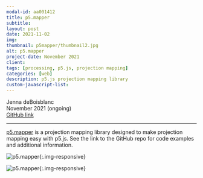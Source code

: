 ```yaml
---
modal-id: aa001412
title: p5.mapper
subtitle:
layout: post
date: 2021-11-02
img:
thumbnail: p5mapper/thumbnail2.jpg
alt: p5.mapper
project-date: November 2021
client: 
tags: [processing, p5.js, projection mapping]
categories: [web]
description: p5.js projection mapping library
custom-javascript-list:
---
```

 
Jenna deBoisblanc  
November 2021 (ongoing)  
[GitHub link](https://github.com/jdeboi/p5.mapper) 

---

[p5.mapper](https://github.com/jdeboi/p5.mapper) is a projection mapping library designed to make projection mapping easy with p5.js. See the link to the GitHub repo for code examples and additional information.

![p5.mapper]({{site.url}}/img/portfolio/p5mapper/mapped_surfaces.png){:.img-responsive}  

![p5.mapper]({{site.url}}/img/portfolio/p5mapper/shapes.png){:.img-responsive}  
